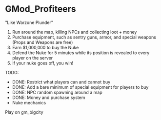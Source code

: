 # GMod_Profiteers
"Like Warzone Plunder"

1. Run around the map, killing NPCs and collecting loot + money
2. Purchase equipment, such as sentry guns, armor, and special weapons (Props and Weapons are free)
3. Earn $1,000,000 to buy the Nuke
4. Defend the Nuke for 5 minutes while its position is revealed to every player on the server
5. If your nuke goes off, you win!

TODO:
 - DONE: Restrict what players can and cannot buy
 - DONE: Add a bare minimum of special equipment for players to buy
 - DONE: NPC random spawning around a map
 - DONE: Money and purchase system
 - Nuke mechanics

Play on gm_bigcity